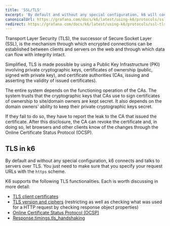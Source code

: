 ```yaml
---
title: 'SSL/TLS'
excerpt: 'By default and without any special configuration, k6 will connect and talk to servers over TLS. You just need to make sure to specify your request URLs with the https scheme.'
canonicalUrl: https://grafana.com/docs/k6/latest/using-k6/protocols/ssl-tls/
redirect: https://grafana.com/docs/k6/latest/using-k6/protocols/ssl-tls/
---
```


Transport Layer Security (TLS), the successor of Secure Socket Layer (SSL), is the mechanism through
which encrypted connections can be established between clients and servers on the web and through
which data can flow with integrity intact.

Simplified, TLS is made possible by using a Public Key Infrastructure (PKI) involving private
cryptographic keys, certificates of ownership (public, signed with private key), and certificate
authorities (CAs, issuing and asserting the validity of issued certificates).

The entire system depends on the functioning operation of the CAs.
The system trusts that the cryptographic keys that CAs use to sign certificates of ownership to site/domain owners are kept secret.
It also depends on the domain owners' ability to keep their private cryptographic keys secret.

If they fail to do so, they have to report the leak to the CA that issued the certificate.
After this disclosure, the CA can revoke the certificate and, in doing so, let browsers and other clients know of the changes through
the Online Certificate Status Protocol (OCSP).

## TLS in k6

By default and without any special configuration, k6 connects and talks to servers over TLS.
You just need to make sure that you specify your request URLs with the `https` scheme.

K6 supports the following TLS functionalities.
Each is worth discussing in more detail:

- [TLS client certificates](/using-k6/protocols/ssl-tls/ssl-tls-client-certificates)
- [TLS version and ciphers](/using-k6/protocols/ssl-tls/ssl-tls-version-and-ciphers) (restricting as
  well as checking what was used for a HTTP request by checking response object properties)
- [Online Certificate Status Protocol (OCSP)](/using-k6/protocols/ssl-tls/online-certificate-status-protocol-ocsp)
- [Response.timings.tls_handshaking](/javascript-api/k6-http/response)

